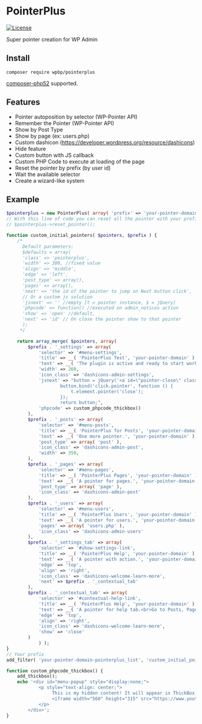 # PointerPlus
[![License](https://img.shields.io/badge/License-GPL%20v3-blue.svg)](http://www.gnu.org/licenses/gpl-3.0)   

Super pointer creation for WP Admin

## Install

`composer require wpbp/pointerplus`

[composer-php52](https://github.com/composer-php52/composer-php52) supported.

## Features

* Pointer autoposition by selector (WP-Pointer API)
* Remember the Pointer  (WP-Pointer API)
* Show by Post Type
* Show by page (ex: users.php)
* Custom dashicon (https://developer.wordpress.org/resource/dashicons)
* Hide feature
* Custom button with JS callback
* Custom PHP Code to execute at loading of the page
* Reset the pointer by prefix (by user id)
* Wait the available selector
* Create a wizard-like system

## Example

```php
$pointerplus = new PointerPlus( array( 'prefix' => 'your-pointer-domain' ) );
// With this line of code you can reset all the pointer with your prefix
// $pointerplus->reset_pointer();

function custom_initial_pointers( $pointers, $prefix ) {
	/*
	  Default parameters:
	  $defaults = array(
	  'class' => 'pointerplus',
	  'width' => 300, //fixed value
	  'align' => 'middle',
	  'edge' => 'left',
	  'post_type' => array(),
	  'pages' => array(),
	  'next' => 'the id of the pointer to jump on Next button click',
	  // Or a custom js solution
	  'jsnext' => '' //empty [t = pointer instance, $ = jQuery]
	  'phpcode' => function() //executed on admin_notices action
	  'show' => 'open' //default,
	  'next' => 'id' // On close the pointer show to that pointer
	  );
	 */

	return array_merge( $pointers, array(
		$prefix . '_settings' => array(
			'selector' => '#menu-settings',
			'title' => __( 'PointerPlus Test', 'your-pointer-domain' ),
			'text' => __( 'The plugin is active and ready to start working.', 'your-pointer-domain' ),
			'width' => 260,
			'icon_class' => 'dashicons-admin-settings',
			'jsnext' => "button = jQuery('<a id=\"pointer-close\" class=\"button action thickbox\" href=\"#TB_inline?width=700&height=500&inlineId=menu-popup\">" . __( 'Open Popup' ) . "</a>');
                    button.bind('click.pointer', function () {
                        t.element.pointer('close');
                    });
                    return button;",
			'phpcode' => custom_phpcode_thickbox()
		),
		$prefix . '_posts' => array(
			'selector' => '#menu-posts',
			'title' => __( 'PointerPlus for Posts', 'your-pointer-domain' ),
			'text' => __( 'One more pointer.', 'your-pointer-domain' ),
			'post_type' => array( 'post' ),
			'icon_class' => 'dashicons-admin-post',
			'width' => 350,
		),
		$prefix . '_pages' => array(
			'selector' => '#menu-pages',
			'title' => __( 'PointerPlus Pages', 'your-pointer-domain' ),
			'text' => __( 'A pointer for pages.', 'your-pointer-domain' ),
			'post_type' => array( 'page' ),
			'icon_class' => 'dashicons-admin-post'
		),
		$prefix . '_users' => array(
			'selector' => '#menu-users',
			'title' => __( 'PointerPlus Users', 'your-pointer-domain' ),
			'text' => __( 'A pointer for users.', 'your-pointer-domain' ),
			'pages' => array( 'users.php' ),
			'icon_class' => 'dashicons-admin-users'
		),
		$prefix . '_settings_tab' => array(
			'selector' => '#show-settings-link',
			'title' => __( 'PointerPlus Help', 'your-pointer-domain' ),
			'text' => __( 'A pointer with action.', 'your-pointer-domain' ),
			'edge' => 'top',
			'align' => 'right',
			'icon_class' => 'dashicons-welcome-learn-more',
			'next' => $prefix . '_contextual_tab'
		),
		$prefix . '_contextual_tab' => array(
			'selector' => '#contextual-help-link',
			'title' => __( 'PointerPlus Help', 'your-pointer-domain' ),
			'text' => __( 'A pointer for help tab.<br>Go to Posts, Pages or Users for other pointers.', 'your-pointer-domain' ),
			'edge' => 'top',
			'align' => 'right',
			'icon_class' => 'dashicons-welcome-learn-more',
			'show' => 'close'
		)
			) );
}
// Your prefix
add_filter( 'your-pointer-domain-pointerplus_list', 'custom_initial_pointers', 10, 2 );

function custom_phpcode_thickbox() {
	add_thickbox();
	echo '<div id="menu-popup" style="display:none;">
			<p style="text-align: center;">
				 This is my hidden content! It will appear in ThickBox when the link is clicked.
				 <iframe width="560" height="315" src="https://www.youtube.com/embed/EaWfDuXQfo0" frameborder="0" allowfullscreen></iframe>
			</p>
		</div>';
}
```

